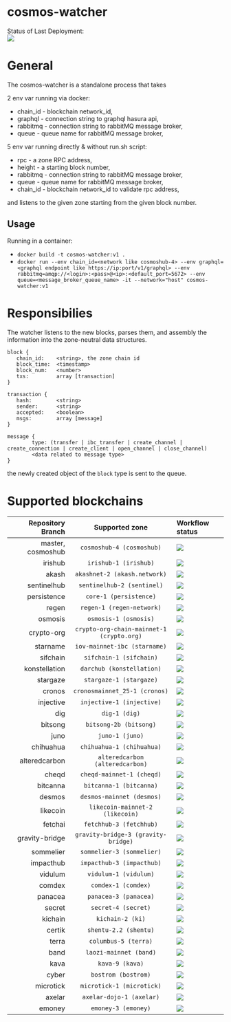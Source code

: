 # cosmos-watcher

Status of Last Deployment:<br>
<img src="https://github.com/mapofzones/cosmos-watcher/actions/workflows/docker-image.yml/badge.svg?branch=dig"><br>

# General
The cosmos-watcher is a standalone process that takes

2 env var running via docker:
* chain_id - blockchain network_id,
* graphql - connection string to graphql hasura api,
* rabbitmq - connection string to rabbitMQ message broker,
* queue - queue name for rabbitMQ message broker,

5 env var running directly & without run.sh script:
* rpc - a zone RPC address,
* height - a starting block number,
* rabbitmq - connection string to rabbitMQ message broker,
* queue - queue name for rabbitMQ message broker,
* chain_id - blockchain network_id to validate rpc address,

and listens to the given zone starting from the given block number.

## Usage

Running in a container:
* `docker build -t cosmos-watcher:v1 .`
* `docker run --env chain_id=<network like cosmoshub-4> --env graphql=<graphql endpoint like https://ip:port/v1/graphql> --env rabbitmq=amqp://<login>:<pass>@<ip>:<default_port=5672> --env queue=<message_broker_queue_name> -it --network="host" cosmos-watcher:v1`

# Responsibilies
The watcher listens to the new blocks, parses them, and assembly the information into the zone-neutral data structures.
```
block {
   chain_id:    <string>, the zone chain id
   block_time:  <timestamp> 
   block_num:   <number>
   txs:         array [transaction]
}

transaction {
   hash:        <string>
   sender:      <string>
   accepted:    <boolean>
   msgs:        array [message]
}

message {
        type: (transfer | ibc_transfer | create_channel | create_connection | create_client | open_channel | close_channel)
        <data related to message type>
}
```

the newly created object of the ```block``` type is sent to the queue.

# Supported blockchains

| Repository Branch | Supported zone                            | Workflow status                                                                                                             |
| ---:              |                    :---:                  |                                                                                                                        :--- |
| master, cosmoshub | `cosmoshub-4 (cosmoshub)`                 | <img src="https://github.com/mapofzones/cosmos-watcher/actions/workflows/docker-image.yml/badge.svg?branch=cosmoshub">      |
| irishub           | `irishub-1 (irishub)`                     | <img src="https://github.com/mapofzones/cosmos-watcher/actions/workflows/docker-image.yml/badge.svg?branch=irishub">        |
| akash             | `akashnet-2 (akash.network)`              | <img src="https://github.com/mapofzones/cosmos-watcher/actions/workflows/docker-image.yml/badge.svg?branch=akash">          |
| sentinelhub       | `sentinelhub-2 (sentinel)`                | <img src="https://github.com/mapofzones/cosmos-watcher/actions/workflows/docker-image.yml/badge.svg?branch=sentinelhub">    |
| persistence       | `core-1 (persistence)`                    | <img src="https://github.com/mapofzones/cosmos-watcher/actions/workflows/docker-image.yml/badge.svg?branch=persistence">    |
| regen             | `regen-1 (regen-network)`                 | <img src="https://github.com/mapofzones/cosmos-watcher/actions/workflows/docker-image.yml/badge.svg?branch=regen">          |
| osmosis           | `osmosis-1 (osmosis)`                     | <img src="https://github.com/mapofzones/cosmos-watcher/actions/workflows/docker-image.yml/badge.svg?branch=osmosis">        |
| crypto-org        | `crypto-org-chain-mainnet-1 (crypto.org)` | <img src="https://github.com/mapofzones/cosmos-watcher/actions/workflows/docker-image.yml/badge.svg?branch=crypto-org">     |
| starname          | `iov-mainnet-ibc (starname)`              | <img src="https://github.com/mapofzones/cosmos-watcher/actions/workflows/docker-image.yml/badge.svg?branch=starname">       |
| sifchain          | `sifchain-1 (sifchain)`                   | <img src="https://github.com/mapofzones/cosmos-watcher/actions/workflows/docker-image.yml/badge.svg?branch=sifchain">       |
| konstellation     | `darchub (konstellation)`                 | <img src="https://github.com/mapofzones/cosmos-watcher/actions/workflows/docker-image.yml/badge.svg?branch=konstellation">  |
| stargaze          | `stargaze-1 (stargaze)`                   | <img src="https://github.com/mapofzones/cosmos-watcher/actions/workflows/docker-image.yml/badge.svg?branch=stargaze">       |
| cronos            | `cronosmainnet_25-1 (cronos)`             | <img src="https://github.com/mapofzones/cosmos-watcher/actions/workflows/docker-image.yml/badge.svg?branch=cronos">         |
| injective         | `injective-1 (injective)`                 | <img src="https://github.com/mapofzones/cosmos-watcher/actions/workflows/docker-image.yml/badge.svg?branch=injective">      |
| dig               | `dig-1 (dig)`                             | <img src="https://github.com/mapofzones/cosmos-watcher/actions/workflows/docker-image.yml/badge.svg?branch=dig">            |
| bitsong           | `bitsong-2b (bitsong)`                    | <img src="https://github.com/mapofzones/cosmos-watcher/actions/workflows/docker-image.yml/badge.svg?branch=bitsong">        |
| juno              | `juno-1 (juno)`                           | <img src="https://github.com/mapofzones/cosmos-watcher/actions/workflows/docker-image.yml/badge.svg?branch=juno">           |
| chihuahua         | `chihuahua-1 (chihuahua)`                 | <img src="https://github.com/mapofzones/cosmos-watcher/actions/workflows/docker-image.yml/badge.svg?branch=chihuahua">      |
| alteredcarbon     | `alteredcarbon (alteredcarbon)`           | <img src="https://github.com/mapofzones/cosmos-watcher/actions/workflows/docker-image.yml/badge.svg?branch=alteredcarbon">  |
| cheqd             | `cheqd-mainnet-1 (cheqd)`                 | <img src="https://github.com/mapofzones/cosmos-watcher/actions/workflows/docker-image.yml/badge.svg?branch=cheqd">          |
| bitcanna          | `bitcanna-1 (bitcanna)`                   | <img src="https://github.com/mapofzones/cosmos-watcher/actions/workflows/docker-image.yml/badge.svg?branch=bitcanna">       |
| desmos            | `desmos-mainnet (desmos)`                 | <img src="https://github.com/mapofzones/cosmos-watcher/actions/workflows/docker-image.yml/badge.svg?branch=desmos">         |
| likecoin          | `likecoin-mainnet-2 (likecoin)`           | <img src="https://github.com/mapofzones/cosmos-watcher/actions/workflows/docker-image.yml/badge.svg?branch=likecoin">       |
| fetchai           | `fetchhub-3 (fetchhub)`                   | <img src="https://github.com/mapofzones/cosmos-watcher/actions/workflows/docker-image.yml/badge.svg?branch=fetchai">        |
| gravity-bridge    | `gravity-bridge-3 (gravity-bridge)`       | <img src="https://github.com/mapofzones/cosmos-watcher/actions/workflows/docker-image.yml/badge.svg?branch=gravity-bridge"> |
| sommelier         | `sommelier-3 (sommelier)`                 | <img src="https://github.com/mapofzones/cosmos-watcher/actions/workflows/docker-image.yml/badge.svg?branch=sommelier">      |
| impacthub         | `impacthub-3 (impacthub)`                 | <img src="https://github.com/mapofzones/cosmos-watcher/actions/workflows/docker-image.yml/badge.svg?branch=impacthub">      |
| vidulum           | `vidulum-1 (vidulum)`                     | <img src="https://github.com/mapofzones/cosmos-watcher/actions/workflows/docker-image.yml/badge.svg?branch=vidulum">        |
| comdex            | `comdex-1 (comdex)`                       | <img src="https://github.com/mapofzones/cosmos-watcher/actions/workflows/docker-image.yml/badge.svg?branch=comdex">         |
| panacea           | `panacea-3 (panacea)`                     | <img src="https://github.com/mapofzones/cosmos-watcher/actions/workflows/docker-image.yml/badge.svg?branch=panacea">        |
| secret            | `secret-4 (secret)`                       | <img src="https://github.com/mapofzones/cosmos-watcher/actions/workflows/docker-image.yml/badge.svg?branch=secret">         |
| kichain           | `kichain-2 (ki)`                          | <img src="https://github.com/mapofzones/cosmos-watcher/actions/workflows/docker-image.yml/badge.svg?branch=kichain">        |
| certik            | `shentu-2.2 (shentu)`                     | <img src="https://github.com/mapofzones/cosmos-watcher/actions/workflows/docker-image.yml/badge.svg?branch=certik">         |
| terra             | `columbus-5 (terra)`                      | <img src="https://github.com/mapofzones/cosmos-watcher/actions/workflows/docker-image.yml/badge.svg?branch=terra">          |
| band              | `laozi-mainnet (band)`                    | <img src="https://github.com/mapofzones/cosmos-watcher/actions/workflows/docker-image.yml/badge.svg?branch=band">           |
| kava              | `kava-9 (kava)`                           | <img src="https://github.com/mapofzones/cosmos-watcher/actions/workflows/docker-image.yml/badge.svg?branch=kava">           |
| cyber             | `bostrom (bostrom)`                       | <img src="https://github.com/mapofzones/cosmos-watcher/actions/workflows/docker-image.yml/badge.svg?branch=cyber">          |
| microtick         | `microtick-1 (microtick)`                 | <img src="https://github.com/mapofzones/cosmos-watcher/actions/workflows/docker-image.yml/badge.svg?branch=microtick">      |
| axelar            | `axelar-dojo-1 (axelar)`                  | <img src="https://github.com/mapofzones/cosmos-watcher/actions/workflows/docker-image.yml/badge.svg?branch=axelar">         |
| emoney            | `emoney-3 (emoney)`                       | <img src="https://github.com/mapofzones/cosmos-watcher/actions/workflows/docker-image.yml/badge.svg?branch=emoney">         |
